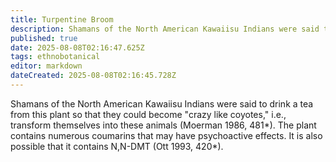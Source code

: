 ```yaml
---
title: Turpentine Broom
description: Shamans of the North American Kawaiisu Indians were said to drink a tea from this plant so that they could become "crazy like coyotes," i.e.
published: true
date: 2025-08-08T02:16:47.625Z
tags: ethnobotanical
editor: markdown
dateCreated: 2025-08-08T02:16:45.728Z
---
```


Shamans of the North American Kawaiisu Indians were said to drink a tea from this plant so that they could become "crazy like coyotes," i.e., transform themselves into these animals (Moerman 1986, 481*). The plant contains numerous coumarins that may have psychoactive effects. It is also possible that it contains N,N-DMT (Ott 1993, 420*).